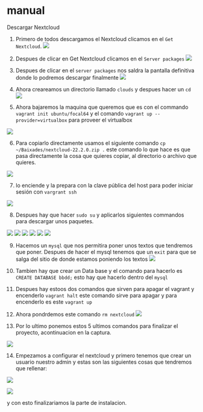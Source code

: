 # manual


Descargar Nextcloud

1. Primero de todos descargamos el Nextcloud clicamos en el `Get Nextcloud`.
![](/Manual/nextcloud1.png)

2. Despues de clicar en Get Nextcloud clicamos en el `Server packages`
![](/Manual/nextcloud2.png)

3. Despues de clicar en el `server packages` nos  saldra la pantalla definitiva donde lo podremos descargar finalmente
![](/Manual/descargarnextcloud.png)

4. Ahora creareamos un directorio llamado `clouds` y despues hacer un `cd`
![](/Manual/vagrantcomandosmanual2.png)

5. Ahora bajaremos la maquina que queremos que es con el commando `vagrant init ubuntu/focal64` y el comando `vagrant up --provider=virtualbox` para proveer el virtualbox

 ![](/Manual/vagrantcomandosmanual.png)

6. Para copiarlo directamente usamos el siguiente comando `cp ~/Baixades/nextcloud-22.2.0.zip .` este comando lo que hace es que pasa directamente la cosa que quieres copiar, al directorio o archivo que quieres.

  ![](/Manual/siuuuuuuuu.png)

7. lo enciende y la prepara con la clave pública del host para poder iniciar sesión con `vargrant ssh`

 ![](/Manual/vagrantssh.png)

 8. Despues hay  que hacer  `sudo su` y aplicarlos  siguientes commandos para descargar unos paquetes.

 ![](/Manual/next1.png)
 ![](/Manual/next2.png)
 ![](/Manual/next3.png)
 ![](/Manual/next4.png)
 ![](/Manual/next5.png)
 ![](/Manual/next6.png)

 9. Hacemos un `mysql` que nos permitira poner unos textos que tendremos que poner. Despues de hacer el mysql tenemos que un  `exit` para que se salga del sitio de  donde estamos poniendo los textos
   ![](/Manual/next8.png)

 10. Tambien hay que crear un Data base y el comando para hacerlo es `CREATE DATABASE bbdd;` esto hay que hacerlo dentro del `mysql`
 11.  Despues hay estoos dos comandos que sirven para apagar el vagrant y encenderlo `vagrant halt` este comando sirve para apagar y para encenderlo es este `vagrant up`

 12. Ahora pondrdemos este comando `rm nextcloud`
![](/Manual/nextcloud10.png)

 13.  Por lo ultimo ponemos estos 5 ultimos comandos para finalizar el proyecto, acontinuacion en la captura.

 ![](/Manual/nextcloudpartefinal.png)

 14. Empezamos a configurar el nextcloud y primero tenemos que crear un  usuario nuestro admin y estas son las  siguientes cosas que tendremos  que rellenar:

 ![](/Manual/manual2.1.png)

 ![](/Manual/manual2.2.png)

 y con esto finalizariamos la parte  de  instalacion.
